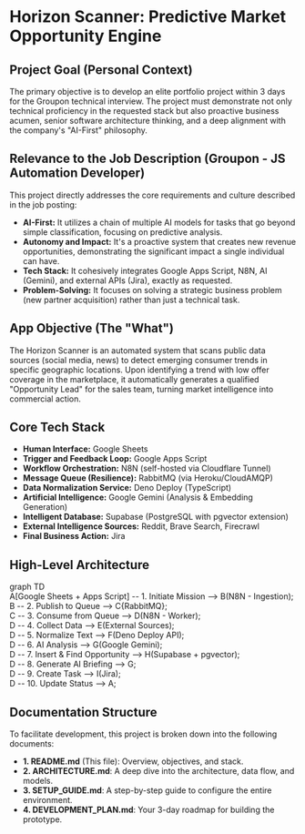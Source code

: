 # **Horizon Scanner: Predictive Market Opportunity Engine**

## **Project Goal (Personal Context)**

The primary objective is to develop an elite portfolio project within 3 days for the Groupon technical interview. The project must demonstrate not only technical proficiency in the requested stack but also proactive business acumen, senior software architecture thinking, and a deep alignment with the company's "AI-First" philosophy.

## **Relevance to the Job Description (Groupon \- JS Automation Developer)**

This project directly addresses the core requirements and culture described in the job posting:

* **AI-First:** It utilizes a chain of multiple AI models for tasks that go beyond simple classification, focusing on predictive analysis.  
* **Autonomy and Impact:** It's a proactive system that creates new revenue opportunities, demonstrating the significant impact a single individual can have.  
* **Tech Stack:** It cohesively integrates Google Apps Script, N8N, AI (Gemini), and external APIs (Jira), exactly as requested.  
* **Problem-Solving:** It focuses on solving a strategic business problem (new partner acquisition) rather than just a technical task.

## **App Objective (The "What")**

The Horizon Scanner is an automated system that scans public data sources (social media, news) to detect emerging consumer trends in specific geographic locations. Upon identifying a trend with low offer coverage in the marketplace, it automatically generates a qualified "Opportunity Lead" for the sales team, turning market intelligence into commercial action.

## **Core Tech Stack**

* **Human Interface:** Google Sheets  
* **Trigger and Feedback Loop:** Google Apps Script  
* **Workflow Orchestration:** N8N (self-hosted via Cloudflare Tunnel)  
* **Message Queue (Resilience):** RabbitMQ (via Heroku/CloudAMQP)  
* **Data Normalization Service:** Deno Deploy (TypeScript)  
* **Artificial Intelligence:** Google Gemini (Analysis & Embedding Generation)  
* **Intelligent Database:** Supabase (PostgreSQL with pgvector extension)  
* **External Intelligence Sources:** Reddit, Brave Search, Firecrawl  
* **Final Business Action:** Jira

## **High-Level Architecture**

graph TD  
    A\[Google Sheets \+ Apps Script\] \-- 1\. Initiate Mission \--\> B(N8N \- Ingestion);  
    B \-- 2\. Publish to Queue \--\> C{RabbitMQ};  
    C \-- 3\. Consume from Queue \--\> D(N8N \- Worker);  
    D \-- 4\. Collect Data \--\> E(External Sources);  
    D \-- 5\. Normalize Text \--\> F(Deno Deploy API);  
    D \-- 6\. AI Analysis \--\> G(Google Gemini);  
    D \-- 7\. Insert & Find Opportunity \--\> H(Supabase \+ pgvector);  
    D \-- 8\. Generate AI Briefing \--\> G;  
    D \-- 9\. Create Task \--\> I(Jira);  
    D \-- 10\. Update Status \--\> A;

## **Documentation Structure**

To facilitate development, this project is broken down into the following documents:

* **1\. README.md** (This file): Overview, objectives, and stack.  
* **2\. ARCHITECTURE.md**: A deep dive into the architecture, data flow, and models.  
* **3\. SETUP\_GUIDE.md**: A step-by-step guide to configure the entire environment.  
* **4\. DEVELOPMENT\_PLAN.md**: Your 3-day roadmap for building the prototype.